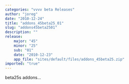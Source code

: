 ```yaml
---
categories: "vvvv beta Releases"
author: "joreg"
date: "2010-12-24"
title: "addons_45beta25_01"
slug: "addons45beta2501"
description: ""
release: 
    major: "45"
    minor: "25"
    sub: "01"
    date: "2010-12-23"
    app_file: "sites/default/files/addons_45beta25.zip"
imported: "true"
---
```



beta25s addons...